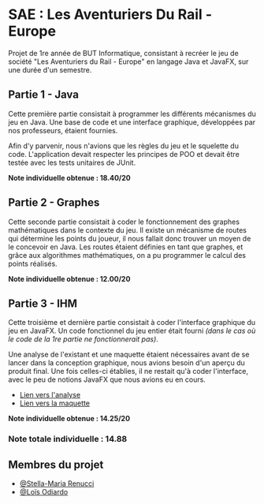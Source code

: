 # SAE : Les Aventuriers Du Rail - Europe

Projet de 1re année de BUT Informatique, consistant à recréer le jeu de société "Les Aventuriers du Rail - Europe" en langage Java et JavaFX, sur une durée d'un semestre.

## Partie 1 - Java

Cette première partie consistait à programmer les différents mécanismes du jeu en Java. 
Une base de code et une interface graphique, développées par nos professeurs, étaient fournies. 

Afin d'y parvenir, nous n'avions que les règles du jeu et le squelette du code.
L'application devait respecter les principes de POO et devait être testée avec les tests unitaires de JUnit.

**Note individuelle obtenue : 18.40/20**

## Partie 2 - Graphes

Cette seconde partie consistait à coder le fonctionnement des graphes mathématiques dans le contexte du jeu.
Il existe un mécanisme de routes qui détermine les points du joueur, il nous fallait donc trouver un moyen de le concevoir en Java. 
Les routes étaient définies en tant que graphes, et grâce aux algorithmes mathématiques, on a pu programmer le calcul des points réalisés.

**Note individuelle obtenue : 12.00/20**

## Partie 3 - IHM

Cette troisième et dernière partie consistait à coder l'interface graphique du jeu en JavaFX. 
Un code fonctionnel du jeu entier était fourni *(dans le cas où le code de la 1re partie ne fonctionnerait pas)*.

Une analyse de l'existant et une maquette étaient nécessaires avant de se lancer dans la conception graphique, nous avions besoin d'un aperçu du produit final.
Une fois celles-ci établies, il ne restait qu'à coder l'interface, avec le peu de notions JavaFX que nous avions eu en cours.

- [Lien vers l'analyse](https://miro.com/app/board/uXjVO9rRbbA=/?share_link_id=422869759569)
- [Lien vers la maquette](https://www.figma.com/file/OCPdSh4s9XPoDoIWDVhQyW/SAE-IHM?node-id=0%3A1&t=pLc3MQrAWFa688Ya-1)

**Note individuelle obtenue : 14.25/20**

### Note totale individuelle : 14.88

## Membres du projet

- [@Stella-Maria Renucci](https://www.github.com/Stellatsuu)
- [@Loïs Odiardo](https://www.github.com/Lois-Odiardo)
